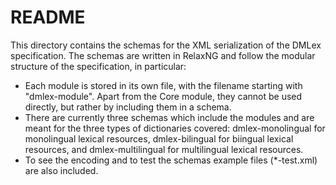 # README

This directory contains the schemas for the XML serialization of the DMLex specification.
The schemas are written in RelaxNG and follow the modular structure of the specification, in particular:
* Each module is stored in its own file, with the filename starting with "dmlex-module". 
  Apart from the Core module, they cannot be used directly, but rather by including them in a schema.
* There are currently three schemas which include the modules and are meant for the three types of dictionaries covered: 
  dmlex-monolingual for monolingual lexical resources, 
  dmlex-bilingual for biingual lexical resources, and 
  dmlex-multilingual for multilingual lexical resources.
 * To see the encoding and to test the schemas example files (*-test.xml) are also included.

